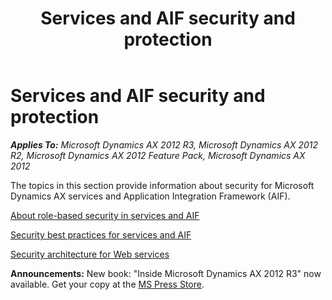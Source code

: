 ﻿---
title: Services and AIF security and protection
TOCTitle: Services and AIF security and protection
ms:assetid: 7c260e28-29d4-40e4-840d-883be22fc02b
ms:mtpsurl: https://msdn.microsoft.com/en-us/library/Hh433509(v=AX.60)
ms:contentKeyID: 36941287
ms.date: 05/18/2015
mtps_version: v=AX.60
---

# Services and AIF security and protection 


_**Applies To:** Microsoft Dynamics AX 2012 R3, Microsoft Dynamics AX 2012 R2, Microsoft Dynamics AX 2012 Feature Pack, Microsoft Dynamics AX 2012_

The topics in this section provide information about security for Microsoft Dynamics AX services and Application Integration Framework (AIF).

[About role-based security in services and AIF](about-role-based-security-in-services-and-aif.md)

[Security best practices for services and AIF](security-best-practices-for-services-and-aif.md)

[Security architecture for Web services](security-architecture-for-web-services.md)

  
**Announcements:** New book: "Inside Microsoft Dynamics AX 2012 R3" now available. Get your copy at the [MS Press Store](https://www.microsoftpressstore.com/store/inside-microsoft-dynamics-ax-2012-r3-9780735685109).

